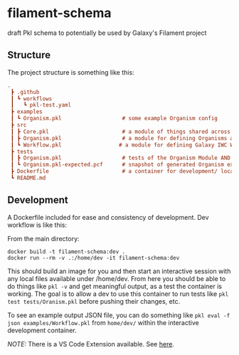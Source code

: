 # filament-schema
draft Pkl schema to potentially be used by Galaxy's Filament project

## Structure
The project structure is something like this:

```ini
.
 ┣ .github
 ┃ ┗ workflows
 ┃   ┗ pkl-test.yaml
 ┣ examples
 ┃ ┗ Organism.pkl                   # some example Organism config
 ┣ src
 ┃ ┣ Core.pkl                       # a module of things shared across other modules
 ┃ ┣ Organism.pkl                   # a module for defining Organisms and their attributes
 ┃ ┗ Workflow.pkl                  # a module for defining Galaxy IWC Workflows and their attributes
 ┣ tests
 ┃ ┣ Organism.pkl                   # tests of the Organism Module AND its examples
 ┃ ┗ Organism.pkl-expected.pcf      # snapshot of generated Organism examples
 ┣ Dockerfile                       # a container for development/ local testing
 ┗ README.md
```

## Development
A Dockerfile included for ease and consistency of development. Dev workflow is like this:

From the main directory:

```
docker build -t filament-schema:dev .
docker run --rm -v .:/home/dev -it filament-schema:dev
```

This should build an image for you and then start an interactive session with any local files
available under /home/dev. From here you should be able to do things like `pkl -v` and get 
meaningful output, as a test the container is working. The goal is to allow a dev to use this 
container to run tests like `pkl test tests/Oranism.pkl` before pushing their changes, etc.

To see an example output JSON file, you can do something like `pkl eval -f json examples/Workflow.pkl`
from `home/dev/` within the interactive development container.

*NOTE:* There is a VS Code Extension available. See [here](https://pkl-lang.org/vscode/current/installation.html).
